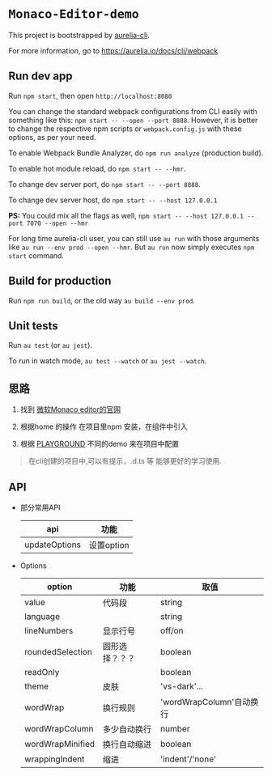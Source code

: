 # `Monaco-Editor-demo`

This project is bootstrapped by [aurelia-cli](https://github.com/aurelia/cli).

For more information, go to https://aurelia.io/docs/cli/webpack

## Run dev app

Run `npm start`, then open `http://localhost:8080`

You can change the standard webpack configurations from CLI easily with something like this: `npm start -- --open --port 8888`. However, it is better to change the respective npm scripts or `webpack.config.js` with these options, as per your need.

To enable Webpack Bundle Analyzer, do `npm run analyze` (production build).

To enable hot module reload, do `npm start -- --hmr`.

To change dev server port, do `npm start -- --port 8888`.

To change dev server host, do `npm start -- --host 127.0.0.1`

**PS:** You could mix all the flags as well, `npm start -- --host 127.0.0.1 --port 7070 --open --hmr`

For long time aurelia-cli user, you can still use `au run` with those arguments like `au run --env prod --open --hmr`. But `au run` now simply executes `npm start` command.

## Build for production

Run `npm run build`, or the old way `au build --env prod`.

## Unit tests

Run `au test` (or `au jest`).

To run in watch mode, `au test --watch` or `au jest --watch`.

## 思路

1. 找到 [微软Monaco editor的官网](https://microsoft.github.io/monaco-editor/index.html) 

2. 根据home 的操作 在项目里npm 安装，在组件中引入

3. 根据 [PLAYGROUND](https://microsoft.github.io/monaco-editor/playground.html) 不同的demo  来在项目中配置


> 在cli创建的项目中,可以有提示，.d.ts 等  能够更好的学习使用.

## API

- 部分常用API

    api | 功能
    -|-
    updateOptions | 设置option 

- Options

    option | 功能 | 取值
    -|-|-
    value | 代码段 | string
    language | | string
    lineNumbers | 显示行号 | off/on
    roundedSelection | 圆形选择？？？ | boolean
    readOnly | | boolean
    theme | 皮肤 | 'vs-dark'...
    wordWrap | 换行规则 | 'wordWrapColumn'自动换行
    wordWrapColumn | 多少自动换行 | number 
    wordWrapMinified | 换行自动缩进 | boolean
    wrappingIndent | 缩进 | 'indent'/'none'